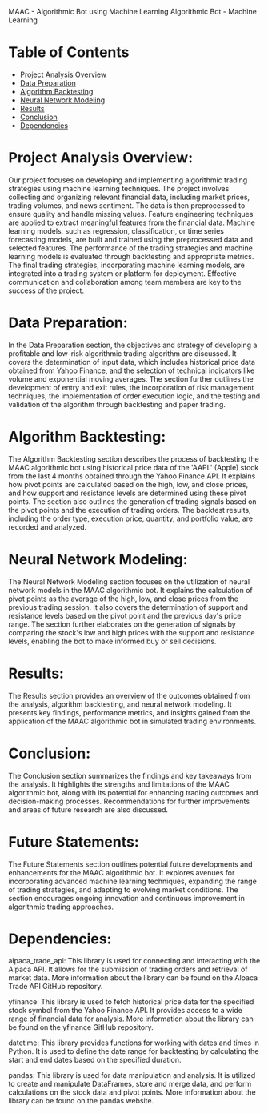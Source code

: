 MAAC - Algorithmic Bot using Machine Learning
Algorithmic Bot - Machine Learning


# Table of Contents

* [Project Analysis Overview](ProjectAnalysisOverview)
* [Data Preparation](DataPreparation)
* [Algorithm Backtesting](AlgorithmBacktesting)
* [Neural Network Modeling](NeuralNetworkModeling)
* [Results](Results)
* [Conclusion](Conclusion)
* [Dependencies](Dependencies)

# Project Analysis Overview:

Our project focuses on developing and implementing algorithmic trading strategies using machine learning techniques. The project involves collecting and organizing relevant financial data, including market prices, trading volumes, and news sentiment. The data is then preprocessed to ensure quality and handle missing values. Feature engineering techniques are applied to extract meaningful features from the financial data. Machine learning models, such as regression, classification, or time series forecasting models, are built and trained using the preprocessed data and selected features. The performance of the trading strategies and machine learning models is evaluated through backtesting and appropriate metrics. The final trading strategies, incorporating machine learning models, are integrated into a trading system or platform for deployment. Effective communication and collaboration among team members are key to the success of the project.

# Data Preparation:
In the Data Preparation section, the objectives and strategy of developing a profitable and low-risk algorithmic trading algorithm are discussed. It covers the determination of input data, which includes historical price data obtained from Yahoo Finance, and the selection of technical indicators like volume and exponential moving averages. The section further outlines the development of entry and exit rules, the incorporation of risk management techniques, the implementation of order execution logic, and the testing and validation of the algorithm through backtesting and paper trading.

# Algorithm Backtesting:
The Algorithm Backtesting section describes the process of backtesting the MAAC algorithmic bot using historical price data of the 'AAPL' (Apple) stock from the last 4 months obtained through the Yahoo Finance API. It explains how pivot points are calculated based on the high, low, and close prices, and how support and resistance levels are determined using these pivot points. The section also outlines the generation of trading signals based on the pivot points and the execution of trading orders. The backtest results, including the order type, execution price, quantity, and portfolio value, are recorded and analyzed.

# Neural Network Modeling:
The Neural Network Modeling section focuses on the utilization of neural network models in the MAAC algorithmic bot. It explains the calculation of pivot points as the average of the high, low, and close prices from the previous trading session. It also covers the determination of support and resistance levels based on the pivot point and the previous day's price range. The section further elaborates on the generation of signals by comparing the stock's low and high prices with the support and resistance levels, enabling the bot to make informed buy or sell decisions.

# Results:
The Results section provides an overview of the outcomes obtained from the analysis, algorithm backtesting, and neural network modeling. It presents key findings, performance metrics, and insights gained from the application of the MAAC algorithmic bot in simulated trading environments.

# Conclusion:
The Conclusion section summarizes the findings and key takeaways from the analysis. It highlights the strengths and limitations of the MAAC algorithmic bot, along with its potential for enhancing trading outcomes and decision-making processes. Recommendations for further improvements and areas of future research are also discussed.

# Future Statements:
The Future Statements section outlines potential future developments and enhancements for the MAAC algorithmic bot. It explores avenues for incorporating advanced machine learning techniques, expanding the range of trading strategies, and adapting to evolving market conditions. The section encourages ongoing innovation and continuous improvement in algorithmic trading approaches.


# Dependencies:

alpaca_trade_api: This library is used for connecting and interacting with the Alpaca API. It allows for the submission of trading orders and retrieval of market data. More information about the library can be found on the Alpaca Trade API GitHub repository.

yfinance: This library is used to fetch historical price data for the specified stock symbol from the Yahoo Finance API. It provides access to a wide range of financial data for analysis. More information about the library can be found on the yfinance GitHub repository.

datetime: This library provides functions for working with dates and times in Python. It is used to define the date range for backtesting by calculating the start and end dates based on the specified duration.

pandas: This library is used for data manipulation and analysis. It is utilized to create and manipulate DataFrames, store and merge data, and perform calculations on the stock data and pivot points. More information about the library can be found on the pandas website.


